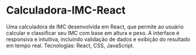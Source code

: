 # Calculadora-IMC-React
Uma calculadora de IMC desenvolvida em React, que permite ao usuário calcular e classificar seu IMC com base em altura e peso. A interface é responsiva e intuitiva, incluindo validação de dados e exibição do resultado em tempo real.  Tecnologias: React, CSS, JavaScript.

